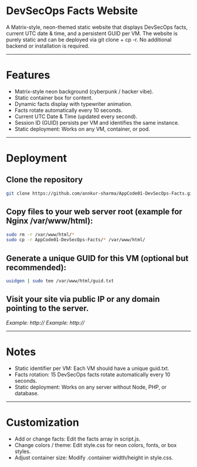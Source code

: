 # DevSecOps Facts Website
A Matrix-style, neon-themed static website that displays DevSecOps facts, current UTC date & time, and a persistent GUID per VM.
The website is purely static and can be deployed via git clone + cp -r. No additional backend or installation is required.

---

# Features
- Matrix-style neon background (cyberpunk / hacker vibe).
- Static container box for content.
- Dynamic facts display with typewriter animation.
- Facts rotate automatically every 10 seconds.
- Current UTC Date & Time (updated every second).
- Session ID (GUID) persists per VM and identifies the same instance.
- Static deployment: Works on any VM, container, or pod.

---

# Deployment

## Clone the repository
``` bash
git clone https://github.com/annkur-sharma/AppCode01-DevSecOps-Facts.git
```

## Copy files to your web server root (example for Nginx /var/www/html):
``` bash
sudo rm -r /var/www/html/*
sudo cp -r AppCode01-DevSecOps-Facts/* /var/www/html/
```

## Generate a unique GUID for this VM (optional but recommended):
``` bash
uuidgen | sudo tee /var/www/html/guid.txt
```

## Visit your site via public IP or any domain pointing to the server.
*Example: http://<public-ip>*
*Example: http://<public-domain>*

---

# Notes
- Static identifier per VM: Each VM should have a unique guid.txt.
- Facts rotation: 15 DevSecOps facts rotate automatically every 10 seconds.
- Static deployment: Works on any server without Node, PHP, or database.

---

# Customization
- Add or change facts: Edit the facts array in script.js.
- Change colors / theme: Edit style.css for neon colors, fonts, or box styles.
- Adjust container size: Modify .container width/height in style.css.